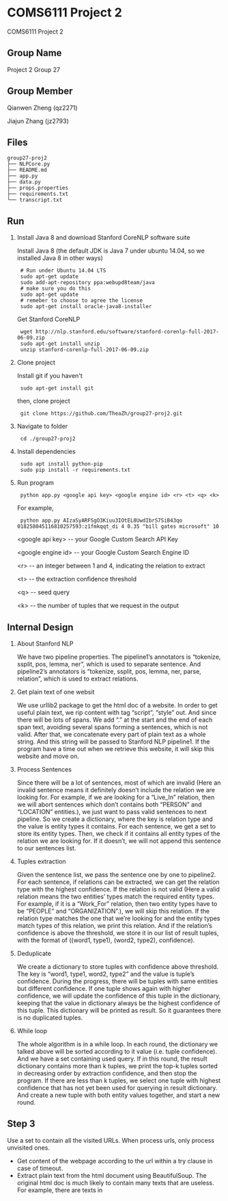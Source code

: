# COMS6111 Project 2
COMS6111 Project 2

Group Name
--------
Project 2 Group 27

Group Member
--------
   Qianwen Zheng (qz2271)

   Jiajun Zhang (jz2793)

Files
--------

  	group27-proj2
	├── NLPCore.py
	├── README.md
	├── app.py
	├── data.py
	├── props.properties
	├── requirements.txt
	└── transcript.txt


Run
--------

1. Install Java 8 and download Stanford CoreNLP software suite

	Install Java 8 (the default JDK is Java 7 under ubuntu 14.04, so we installed Java 8 in other ways)

		# Run under Ubuntu 14.04 LTS
		sudo apt-get update
		sudo add-apt-repository ppa:webupd8team/java
		# make sure you do this
		sudo apt-get update
		# remeber to choose to agree the license
		sudo apt-get install oracle-java8-installer

	Get Stanford CoreNLP

		wget http://nlp.stanford.edu/software/stanford-corenlp-full-2017-06-09.zip
		sudo apt-get install unzip
		unzip stanford-corenlp-full-2017-06-09.zip        


2. Clone project   

	Install git if you haven't

		sudo apt-get install git

	then, clone project

		git clone https://github.com/TheaZh/group27-proj2.git


3. Navigate to folder

		cd ./group27-proj2

4. Install dependencies

		sudo apt install python-pip
		sudo pip install -r requirements.txt

5. Run program

		python app.py <google api key> <google engine id> <r> <t> <q> <k>

	For example,

		python app.py AIzaSyARFSgO3Kiuu3IOtEL8UwdIbrS7SiB43qo 018258045116810257593:z1fmkqqt_di 4 0.35 "bill gates microsoft" 10

	\<google api key> -- your Google Custom Search API Key

	\<google engine id> -- your Google Custom Search Engine ID

	\<r> -- an integer between 1 and 4, indicating the relation to extract

	\<t> -- the extraction confidence threshold

	\<q> -- seed query

	\<k> -- the number of tuples that we request in the output





Internal Design
---------


1. About Stanford NLP

	We have two pipeline properties. The pipeline1’s annotators is “tokenize, ssplit, pos, lemma, ner”, which is used to separate sentence. And pipeline2’s annotators is “tokenize, ssplit, pos, lemma, ner, parse, relation”, which is used to extract relations.

2. Get plain text of one websit

	We use urllib2 package to get the html doc of a website. In order to get useful plain text, we rip content with tag “script”, “style” out. And since there will be lots of spans. We add “.” at the start and the end of each span text, avoiding several spans forming a sentences, which is not valid. After that, we concatenate every part of plain text as a whole string. And this string will be passed to Stanford NLP pipeline1. If the program have a time out when we retrieve this website, it will skip this website and move on.

3. Process Sentences

	Since there will be a lot of sentences, most of which are invalid (Here an invalid sentence means it definitely doesn’t include the relation we are looking for. For example, if we are looking for a “Live_In” relation, then we will abort sentences which don’t contains both “PERSON” and “LOCATION” entities.), we just want to pass valid sentences to next pipeline. So we create a dictionary, where the key is relation type and the value is entity types it contains. For each sentence, we get a set to store its entity types. Then, we check if it contains all entity types of the relation we are looking for. If it doesn’t, we will not append this sentence to our sentences list.

4. Tuples extraction

	Given the sentence list, we pass the sentence one by one to pipeline2. For each sentence, if relations can be extracted, we can get the relation type with the highest confidence. If the relation is not valid (Here a valid relation means the two entities’ types match the required entity types. For example, if it is a “Work_For” relation, then two entity types have to be “PEOPLE” and “ORGANIZATION”.), we will skip this relation. If the relation type matches the one that we’re looking for and the entity types match types of this relation, we print this relation. And if the relation’s confidence is above the threshold, we store it in our list of result tuples, with the format of ((word1, type1), (word2, type2), confidence).

5. Deduplicate

	We create a dictionary to store tuples with confidence above threshold. The key is “word1, type1, word2, type2” and the value is tuple’s confidence. During the progress, there will be tuples with same entities but different confidence. If one tuple shows again with higher confidence, we will update the confidence of this tuple in the dictionary, keeping that the value in dictionary always be the highest confidence of this tuple. This dictionary will be printed as result. So it guarantees there is no duplicated tuples.

6. While loop

	The whole algorithm is in a while loop. In each round, the dictionary we talked above will be sorted according to it value (i.e. tuple confidence). And we have a set containing used query. If in this round, the result dictionary contains more than k tuples, we print the top-k tuples sorted in decreasing order by extraction confidence, and then stop the program. If there are less than k tuples, we select one tuple with highest confidence that has not yet been used for querying in result dictionary. And create a new tuple with both entity values together, and start a new round.

Step 3
--------
Use a set to contain all the visited URLs. When process urls, only process unvisited ones.

* Get content of the webpage according to the url within a try clause in case of timeout.      
* Extract plain text from the html document using BeautifulSoup. The original html doc is much likely to contain many texts that are useless. For example, there are texts in <style> tag, which is useless and may influence our result. Therefore, we filter this useless texts to get more accurate result.
* Use Stanford CoreNLP for entity detecting and relation extraction:       
__Pipeline1__ (entity detecting): use pipeline1 to extract sentences from the plaintext. In each sentence, If there are entities that follows the relation group (e.g. relation group is Work_For, we only need the sentence which contains entity type of both PEOPLE and ORGANIZATION), add this sentence to our sentences list. Otherwise, we skip this sentence.     
__Pipeline2__ (relation extraction): use pipeline2 to extract relations from the sentences passed from pipeline1. For a relation of one sentence, sort its probabilities.item() in descending order by confidence score. Then, we can get the most confident relation type is the first item. If this relation type is same with the one we are looking for, the tuple is considered a new candidate. After obtaining a new candidate, firstly decide if the entity types are related to the relation group and filter the invalid ones. Then check the confidence score, if confidence score is greater than or equal to threshold, update the tuple confidence if we have already obtained this relation tuple before, select the higher confidence value and update the dictionary. If it is not in the dictionary, add it.


Keys
--------
1. Google Custom Search API Key

         AIzaSyARFSgO3Kiuu3IOtEL8UwdIbrS7SiB43qo

2. Google Custom Search Engine ID

         018258045116810257593:z1fmkqqt_di
